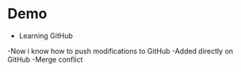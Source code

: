# Demo

- Learning GitHub

-Now i know how to push modifications to GitHub
-Added directly on GitHub
-Merge conflict
